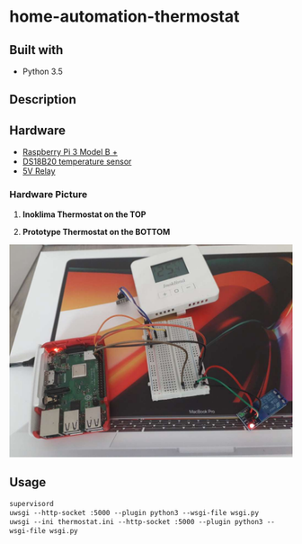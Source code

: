 # home-automation-thermostat

## Built with
* Python 3.5

## Description


## Hardware

- [Raspberry Pi 3 Model B +](https://www.raspberrypi.org/documentation/usage/gpio/)
- [DS18B20 temperature sensor](https://cleste.ro/modul-senzor-de-temperatura-ds18b20.html)
- [5V Relay](https://cleste.ro/modul-releu-1-canal-5v.html)

### Hardware Picture
1. **Inoklima Thermostat on the TOP**

2. **Prototype Thermostat on the BOTTOM**

![Prototype](images/hardware.JPEG)

## Usage

```code
supervisord
uwsgi --http-socket :5000 --plugin python3 --wsgi-file wsgi.py
uwsgi --ini thermostat.ini --http-socket :5000 --plugin python3 --wsgi-file wsgi.py

```
